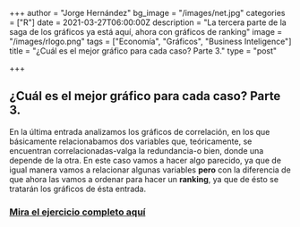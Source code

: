 +++
author = "Jorge Hernández"
bg_image = "/images/net.jpg"
categories = ["R"]
date = 2021-03-27T06:00:00Z
description = "La tercera parte de la saga de los gráficos ya está aquí, ahora con gráficos de ranking"
image = "/images/rlogo.png"
tags = ["Economía", "Gráficos", "Business Inteligence"]
title = "¿Cuál es el mejor gráfico para cada caso? Parte 3."
type = "post"

+++
## ¿Cuál es el mejor gráfico para cada caso? Parte 3.

En la última entrada analizamos los gráficos de correlación, en los que básicamente relacionabamos dos variables que, teóricamente, se encuentran correlacionadas-valga la redundancia-o bien, donde una depende de la otra. En este caso vamos a hacer algo parecido, ya que de igual manera vamos a relacionar algunas variables **pero** con la diferencia de que ahora las vamos a ordenar para hacer un **ranking**, ya que de ésto se tratarán los gráficos de ésta entrada.

### [Mira el ejercicio completo aquí](https://bookdown.org/eljorgehdz/mejorgraficoparte3/ "graficos3")